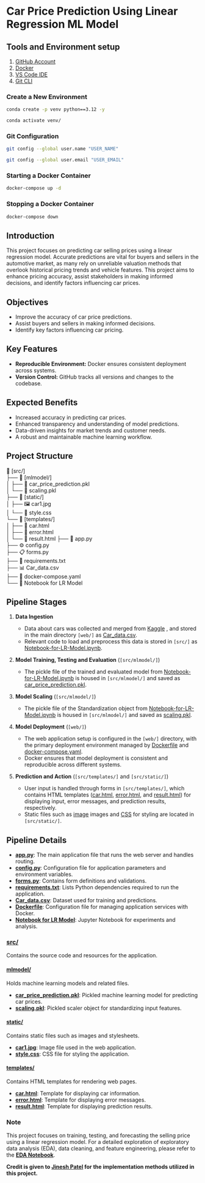 # Car Price Prediction Using Linear Regression ML Model


## Tools and Environment setup
1. [GitHub Account](https://github.com)
2. [Docker](https://www.docker.com/)
3. [VS Code IDE](https://code.visualstudio.com/)
4. [Git CLI](https://git-scm.com/book/en/v2/Getting-Started-The-Command-Line)

### Create a New Environment
```bash
conda create -p venv python==3.12 -y
```

```bash
conda activate venv/
```

### Git Configuration
```bash
git config --global user.name "USER_NAME"
```

```bash
git config --global user.email "USER_EMAIL"
```

###  Starting a Docker Container
```bash
docker-compose up -d
```
###  Stopping a Docker Container
```bash
docker-compose down
```

## Introduction
This project focuses on predicting car selling prices using a linear regression model. Accurate predictions are vital for buyers and sellers in the automotive market, as many rely on unreliable valuation methods that overlook historical pricing trends and vehicle features. This project aims to enhance pricing accuracy, assist stakeholders in making informed decisions, and identify factors influencing car prices.

## Objectives
- Improve the accuracy of car price predictions.
- Assist buyers and sellers in making informed decisions.
- Identify key factors influencing car pricing.

## Key Features
- **Reproducible Environment:** Docker ensures consistent deployment across systems.
- **Version Control:** GitHub tracks all versions and changes to the codebase.

## Expected Benefits
- Increased accuracy in predicting car prices.
- Enhanced transparency and understanding of model predictions.
- Data-driven insights for market trends and customer needs.
- A robust and maintainable machine learning workflow.

## Project Structure

📂 [src/]  
├── 📂 [mlmodel/]  
│   ├── 📄 car_price_prediction.pkl  
│   └── 📄 scaling.pkl  
├── 📂 [static/]  
│   ├── 🖼️ car1.jpg  
│   └── 🎨 style.css  
└── 📂 [templates/]  
│   ├── 📝 car.html  
│   ├── 📝 error.html  
│   └── 📝 result.html 
├── 🐍 app.py  
├── ⚙️ config.py  
├── 📋 forms.py  
├── 📄 requirements.txt  
├── 📊 Car_data.csv  
├── 🐳 docker-compose.yaml  
└── 📓 Notebook for LR Model  


## Pipeline Stages

1. **Data Ingestion** 
   - Data about cars was collected and merged from [Kaggle](https://www.kaggle.com/datasets/gunishj/carpricepred) , and stored in the main directory `[web/]` as [Car_data.csv](./Car_data.csv).
   - Relevant code to load and preprocess this data is stored in `[src/]` as [Notebook-for-LR-Model.ipynb](./src/Notebook-for-LR-Model.ipynb).

2. **Model Training, Testing and Evaluation** (`[src/mlmodel/]`)
   - The pickle file of the trained and evaluated model from [Notebook-for-LR-Model.ipynb](./src/Notebook-for-LR-Model.ipynb) is housed in `[src/mlmodel/]` and saved as [car_price_prediction.pkl](./src/mlmodel/car_price_prediction.pkl).

3. **Model Scaling** (`[src/mlmodel/]`)
   - The pickle file of the Standardization object from [Notebook-for-LR-Model.ipynb](./src/Notebook-for-LR-Model.ipynb) is housed in `[src/mlmodel/]` and saved as [scaling.pkl](./src/mlmodel/scaling.pkl).

4. **Model Deployment** (`[web/]`)
   - The web application setup is configured in the `[web/]` directory, with the primary deployment environment managed by [Dockerfile](./Dockerfile) and [docker-compose.yaml](./docker-compose.yaml).
   - Docker ensures that model deployment is consistent and reproducible across different systems.

5. **Prediction and Action** (`[src/templates/]` and `[src/static/]`)
   - User input is handled through forms in `[src/templates/]`, which contains HTML templates ([car.html](./web/src/templates/car.html), [error.html](./src/templates/error.html), and [result.html](./src/templates/result.html)) for displaying input, error messages, and prediction results, respectively.
   - Static files such as [image](./src/static/car1.jpg) images and [CSS](./src/static/style.css) for styling are located in `[src/static/]`.


## Pipeline Details

- **[app.py](./app.py)**: The main application file that runs the web server and handles routing.
- **[config.py](./src/config.py)**: Configuration file for application parameters and environment variables.
- **[forms.py](./src/forms.py)**: Contains form definitions and validations.
- **[requirements.txt](./requirements.txt)**: Lists Python dependencies required to run the application.
- **[Car_data.csv](./Car_data.csv)**: Dataset used for training and predictions.
- **[Dockerfile](./Dockerfile)**: Configuration file for managing application services with Docker.
- **[Notebook for LR Model](./src/Notebook%20for%20LR%20Model)**: Jupyter Notebook for experiments and analysis.

### [src/](./src/)
Contains the source code and resources for the application.

#### [mlmodel/](./src/mlmodel/)
Holds machine learning models and related files.

- **[car_price_prediction.pkl](./src/mlmodel/car_price_prediction.pkl)**: Pickled machine learning model for predicting car prices.
- **[scaling.pkl](./src/mlmodel/scaling.pkl)**: Pickled scaler object for standardizing input features.

#### [static/](./src/static/)
Contains static files such as images and stylesheets.

- **[car1.jpg](./src/static/car1.jpg)**: Image file used in the web application.
- **[style.css](./src/static/style.css)**: CSS file for styling the application.

#### [templates/](./src/templates/)
Contains HTML templates for rendering web pages.

- **[car.html](./src/templates/car.html)**: Template for displaying car information.
- **[error.html](./src/templates/error.html)**: Template for displaying error messages.
- **[result.html](./src/templates/result.html)**: Template for displaying prediction results.


### Note
This project focuses on training, testing, and forecasting the selling price using a linear regression model. For a detailed exploration of exploratory data analysis (EDA), data cleaning, and feature engineering, please refer to the **[EDA Notebook](https://github.com/makina0928/Linear-Regression-Machine-Learning-Model-with-Deployment/blob/main/EDA%20for%20ML/EDA%20of%20Car%20Sales%20Price%202024.ipynb)**.

**Credit is given to [Jinesh Patel](https://medium.com/analytics-vidhya/deploying-linear-regression-ml-model-as-web-application-on-docker-3409f9464a27) for the implementation methods utilized in this project.**


